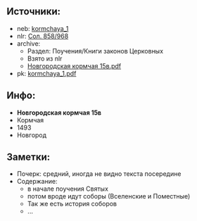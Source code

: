 ## Источники:

* neb: [kormchaya_1][neb]
* nlr: [Сол. 858/968][nlr]
* archive:
    * Раздел: Поучения/Книги законов Церковных
    * Взято из nlr
    * [Новгородская кормчая 15в.pdf][archive]
* pk: [kormchaya_1.pdf][pk]

## Инфо:

* **Новгородская кормчая 15в**
* Кормчая
* 1493
* Новгород

## Заметки:

* Почерк: средний, иногда не видно текста посередине
* Содержание:
    * в начале поучения Святых
    * потом вроде идут соборы (Вселенские и Поместные)
    * Так же есть история соборов
    * ...

[neb]: https://kp.rusneb.ru/item/material/kormchaya-1

[nlr]: https://nlr.ru/manuscripts/RA1527/elektronnyiy-katalog?ab=EDFEF953-44C2-4D5E-BB8E-12B943104A16

[archive]: https://drive.google.com/file/d/1uYm4UxACBvpLRDdxhZdEGYIDnBfflkPz/view?usp=sharing

[pk]: ../../../../../pravoslavie/canons/kormchij/kormchaya_1.pdf